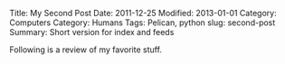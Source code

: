 Title: My Second Post
Date: 2011-12-25
Modified: 2013-01-01
Category: Computers
Category: Humans
Tags: Pelican, python
slug: second-post
Summary: Short version for index and feeds

Following is a review of my favorite stuff.